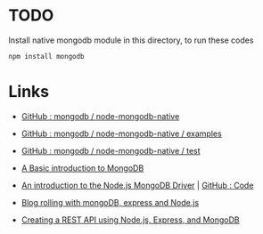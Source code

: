 # TODO

Install native mongodb module in this directory, to run these codes

```
npm install mongodb
```

# Links

* [GitHub : mongodb / node-mongodb-native](https://github.com/mongodb/node-mongodb-native)

* [GitHub : mongodb / node-mongodb-native / examples ](https://github.com/mongodb/node-mongodb-native/tree/master/examples)

* [GitHub : mongodb / node-mongodb-native / test ](https://github.com/mongodb/node-mongodb-native/tree/master/test)

* [A Basic introduction to MongoDB](http://mongodb.github.com/node-mongodb-native/api-articles/nodekoarticle1.html)

* [An introduction to the Node.js MongoDB Driver](http://www.slideshare.net/christkv/node-js-mongodriver) | [GitHub : Code](https://github.com/christkv/mongodb-presentation)

* [Blog rolling with mongoDB, express and Node.js](http://howtonode.org/express-mongodb)

* [Creating a REST API using Node.js, Express, and MongoDB](http://coenraets.org/blog/2012/10/creating-a-rest-api-using-node-js-express-and-mongodb/)

